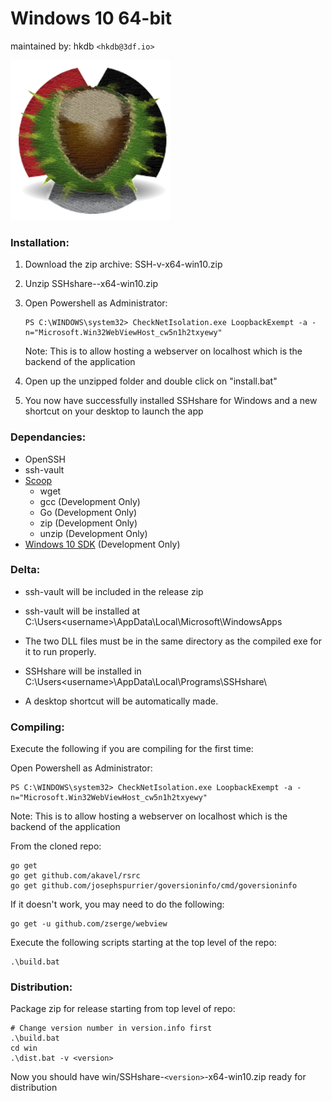 # Windows 10 64-bit

maintained by: hkdb `<hkdb@3df.io>`

![SSHshare](../SSHshare-icon.png)

### Installation:

1. Download the zip archive: SSH-v<version>-x64-win10.zip

2. Unzip SSHshare-<version>-x64-win10.zip
   
3. Open Powershell as Administrator:
   ```
   PS C:\WINDOWS\system32> CheckNetIsolation.exe LoopbackExempt -a -n="Microsoft.Win32WebViewHost_cw5n1h2txyewy"
   ```
   Note: This is to allow hosting a webserver on localhost which is the backend of the application

4. Open up the unzipped folder and double click on "install.bat"

5. You now have successfully installed SSHshare for Windows and a new shortcut on your desktop to launch the app

### Dependancies:

- OpenSSH
- ssh-vault
- [Scoop](https://scoop.sh)
    - wget
    - gcc (Development Only)
    - Go (Development Only)
    - zip (Development Only)
    - unzip (Development Only)
- [Windows 10 SDK](https://developer.microsoft.com/en-US/windows/downloads/windows-10-sdk/) (Development Only)

### Delta:

- ssh-vault will be included in the release zip

- ssh-vault will be installed at C:\Users\<username>\AppData\Local\Microsoft\WindowsApps

- The two DLL files must be in the same directory as the compiled exe for it to run properly.

- SSHshare will be installed in C:\Users\<username>\AppData\Local\Programs\SSHshare\

- A desktop shortcut will be automatically made.

### Compiling:

Execute the following if you are compiling for the first time:

Open Powershell as Administrator:
```
PS C:\WINDOWS\system32> CheckNetIsolation.exe LoopbackExempt -a -n="Microsoft.Win32WebViewHost_cw5n1h2txyewy"
```
Note: This is to allow hosting a webserver on localhost which is the backend of the application

From the cloned repo:

```
go get
go get github.com/akavel/rsrc
go get github.com/josephspurrier/goversioninfo/cmd/goversioninfo
```

If it doesn't work, you may need to do the following:
```
go get -u github.com/zserge/webview
```
Execute the following scripts starting at the top level of the repo:

```
.\build.bat
```

### Distribution:

Package zip for release starting from top level of repo:

```
# Change version number in version.info first
.\build.bat
cd win
.\dist.bat -v <version>
```
Now you should have win/SSHshare-`<version>`-x64-win10.zip ready for distribution